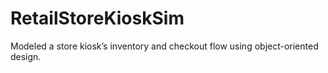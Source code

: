 # RetailStoreKioskSim
Modeled a store kiosk’s inventory and checkout flow using object-oriented design.
